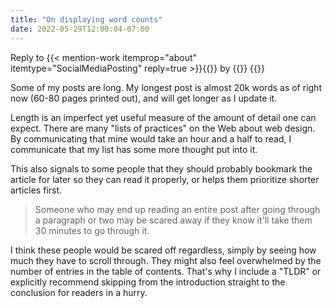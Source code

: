 ```yaml
---
title: "On displaying word counts"
date: 2022-05-29T12:00:04-07:00
---
```

<aside role="note">
Reply to {{< mention-work itemprop="about" itemtype="SocialMediaPosting" reply=true >}}{{<cited-work name="What's your opinion on writing the number of words in a blog post and the estimated time it'll take to read it?" url="https://social.treehouse.systems/@ayushnix/108364036611051719">}} by {{<indieweb-person first-name="Ayush" last-name="Agarwal" url="https://microblog.ayushnix.com/" itemprop="author">}}
{{</mention-work>}}
</aside>

Some of my posts are long. My longest post is almost 20k words as of right now (60-80 pages printed out), and will get longer as I update it.

Length is an imperfect yet useful measure of the amount of detail one can expect. There are many "lists of practices" on the Web about web design. By communicating that mine would take an hour and a half to read, I communicate that my list has some more thought put into it.

This also signals to some people that they should probably bookmark the article for later so they can read it properly, or helps them prioritize shorter articles first.

> Someone who may end up reading an entire post after going through a paragraph or two may be scared away if they know it'll take them 30 minutes to go through it.

I think these people would be scared off regardless, simply by seeing how much they have to scroll through. They might also feel overwhelmed by the number of entries in the table of contents. That's why I include a "TLDR" or explicitly recommend skipping from the introduction straight to the conclusion for readers in a hurry.
